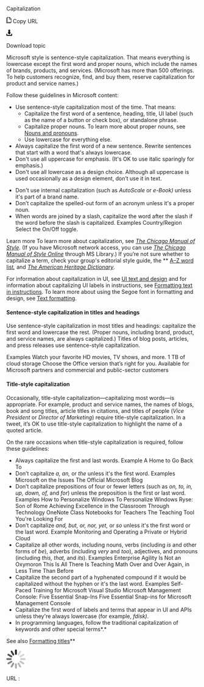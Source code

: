 ﻿# 

Capitalization

![Copy URL](media/capitalization/Copy.png)
Copy URL

![Download](media/capitalization/Download.png)

Download topic

Microsoft
style is sentence-style capitalization. That means everything is
lowercase except the first word and proper nouns, which include the
names of brands, products, and services. (Microsoft has more than 500 offerings. To help customers recognize, find, and buy them, reserve capitalization for product and service names.) 

Follow these guidelines in Microsoft content:

  - Use sentence-style capitalization most of the time. That means: 
      - Capitalize
        the first word of a sentence, heading, title, UI label (such as
        the name of a button or check box), or standalone phrase. 
      - Capitalize proper nouns. To learn more about proper nouns, see [Nouns and pronouns](https://worldready.cloudapp.net/Styleguide/Read?id=2700&topicid=25525).
      - Use lowercase for everything else.
  - Always
    capitalize the first word of a new sentence. Rewrite sentences
    that start with a word that's always lowercase.
  - Don't use all uppercase for emphasis. (It's OK to use italic sparingly for emphasis.)
  - Don't use all lowercase as a design choice. Although all uppercase is used occasionally as a design element, don’t use it in text.

<!-- end list -->

  - Don't use internal capitalization (such as *AutoScale* or *e-Book)* unless it's part of a brand name.
  - Don’t capitalize the spelled-out form of an acronym unless it's a proper noun.
  - When words are joined by a slash, capitalize the word after the slash if the word before the slash is capitalized.
    Examples
    Country/Region
    Select the On/Off toggle.

Learn more To learn more about capitalization, see [*The Chicago Manual of Style*](http://www.chicagomanualofstyle.org/home.html). (If you have Microsoft network access, you can use *[The Chicago Manual of Style Online](http://aka.ms/mslibrary/cms)* through MS Library.) If you’re not sure whether to capitalize a term, check your group's editorial style guide, the ** [A–Z word list](https://worldready.cloudapp.net/Styleguide/Read?id=2700&topicid=25512)*,* and [*The American Heritage Dictionary*](https://ahdictionary.com/). 

For information about capitalization in UI, see [UI text and design](https://worldready.cloudapp.net/Styleguide/Read?id=2700&topicid=28880) and for information about capitalizing UI labels in instructions, see [Formatting text in instructions](https://worldready.cloudapp.net/Styleguide/Read?id=2700&topicid=29014). To learn more about using the Segoe font in formatting and design, see [Text formatting](https://worldready.cloudapp.net/Styleguide/Read?id=2700&topicid=36381).

#### Sentence-style capitalization in titles and headings

Use
sentence-style capitalization in most titles and headings: capitalize
the first word and lowercase the rest. (Proper nouns, including
brand, product, and service names, are always
capitalized.) Titles of blog posts, articles, and press releases
use sentence-style capitalization.

Examples 
Watch your favorite HD movies, TV shows, and more. 
1 TB of cloud storage 
Choose the Office version that’s right for you.
Available for Microsoft partners and commercial and public-sector customers

#### Title-style capitalization

Occasionally,
title-style capitalization—capitalizing most words—is appropriate.
For example, product and service names, the names of blogs, book and
song titles, article titles in citations, and titles of people (*Vice President* or *Director of Marketing*) require title-style capitalization. In a tweet, it’s OK to use title-style capitalization to highlight the name of a quoted article. 

On the rare occasions when title-style capitalization is required, follow these guidelines: 

  - Always capitalize the first and last words.
    Example A Home to Go Back To
  - Don’t capitalize *a, an,* or *the* unless it's the first word.
    Examples
    Microsoft on the Issues
    The Official Microsoft Blog 
  - Don’t capitalize prepositions of four or fewer letters (such as *on, to, in, up, down, of,* and *for*) unless the preposition is the first or last word.
    Examples
    How to Personalize Windows
    To Personalize Windows
    Ryse: Son of Rome
    Achieving Excellence in the Classroom Through Technology
    OneNote Class Notebooks for Teachers
    The Teaching Tool You're Looking For
  - Don’t capitalize *and, but, or, nor, yet,* or *so* unless it's the first word or the last word.
    Example Monitoring and Operating a Private or Hybrid Cloud
  - Capitalize all other words, including nouns, verbs (including *is* and other forms of *be*), adverbs (including *very* and *too*), adjectives, and pronouns (including *this, that,* and *its*).
    Examples
    Enterprise Agility Is Not an Oxymoron
    This Is All There Is
    Teaching Math Over and Over Again, in Less Time Than Before 
  - Capitalize the second part of a hyphenated compound if it would be capitalized without the hyphen or it's the last word.
    Examples
    Self-Paced Training for Microsoft Visual Studio 
    Microsoft Management Console: Five Essential Snap-Ins
    Five Essential Snap-ins for Microsoft Management Console
  - Capitalize
    the first word of labels and terms that appear in
    UI and APIs unless they're always lowercase (for example,
    *fdisk)*. 
  - In programming languages, follow the traditional capitalization of keywords and other special terms*.*

See also [Formatting titles](https://worldready.cloudapp.net/Styleguide/Read?id=2700&topicid=36416)**

![In progress](media/capitalization/activity-large.gif)

URL :
